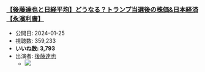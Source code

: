 ### [【後藤達也と日経平均】どうなる？トランプ当選後の株価&日本経済【永濱利廣】](https://www.youtube.com/watch?v=_MyHn19J_t4)
-   公開日: 2024-01-25
-   視聴数: 359,233
-   **いいね数: 3,793**
-   出演者: [後藤達也](/rehacq_fan/people/後藤達也 "wikilink")
    - [![](https://img.youtube.com/vi/_MyHn19J_t4/hqdefault.jpg)](https://www.youtube.com/watch?v=_MyHn19J_t4)
